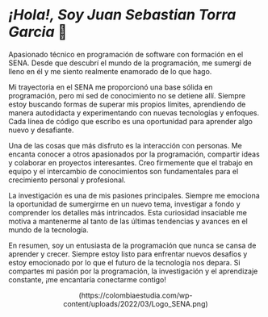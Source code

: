 # *¡Hola!, Soy Juan Sebastian Torra Garcia* 👋

Apasionado técnico en programación de software con formación en el SENA. Desde que descubrí el mundo de la programación, me sumergí de lleno en él y me siento realmente enamorado de lo que hago.

Mi trayectoria en el SENA me proporcionó una base sólida en programación, pero mi sed de conocimiento no se detiene allí. Siempre estoy buscando formas de superar mis propios límites, aprendiendo de manera autodidacta y experimentando con nuevas tecnologías y enfoques. Cada línea de código que escribo es una oportunidad para aprender algo nuevo y desafiante.

Una de las cosas que más disfruto es la interacción con personas. Me encanta conocer a otros apasionados por la programación, compartir ideas y colaborar en proyectos interesantes. Creo firmemente que el trabajo en equipo y el intercambio de conocimientos son fundamentales para el crecimiento personal y profesional.

La investigación es una de mis pasiones principales. Siempre me emociona la oportunidad de sumergirme en un nuevo tema, investigar a fondo y comprender los detalles más intrincados. Esta curiosidad insaciable me motiva a mantenerme al tanto de las últimas tendencias y avances en el mundo de la tecnología.

En resumen, soy un entusiasta de la programación que nunca se cansa de aprender y crecer. Siempre estoy listo para enfrentar nuevos desafíos y estoy emocionado por lo que el futuro de la tecnología nos depara. Si compartes mi pasión por la programación, la investigación y el aprendizaje constante, ¡me encantaría conectarme contigo!

<center>(https://colombiaestudia.com/wp-content/uploads/2022/03/Logo_SENA.png)</center>
<!--
**jstorra/jstorra** is a ✨ _special_ ✨ repository because its `README.md` (this file) appears on your GitHub profile.

Here are some ideas to get you started:

- 🔭 I’m currently working on ...
- 🌱 I’m currently learning ...
- 👯 I’m looking to collaborate on ...
- 🤔 I’m looking for help with ...
- 💬 Ask me about ...
- 📫 How to reach me: ...
- 😄 Pronouns: ...
- ⚡ Fun fact: ...
-->
